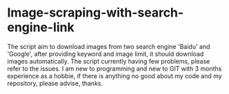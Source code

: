 # Image-scraping-with-search-engine-link
The script aim to download images from two search engine 'Baidu' and 'Google', after providing keyword and image limit, it should download images automatically.
The script currently having few problems, please refer to the issues. 
I am new to programming and new to GIT with 3 months experience as a hobbie, if there is anything no good about my code and my repository, please advise, thanks. 
